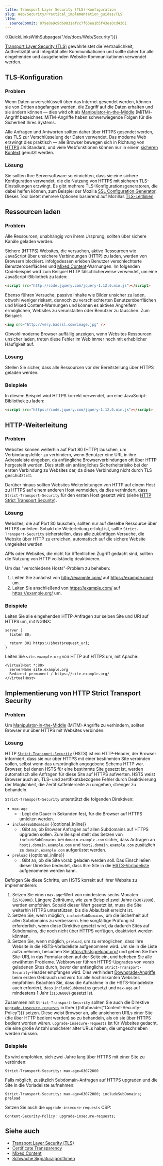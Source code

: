 ```yaml
---
title: Transport Layer Security (TLS)-Konfiguration
slug: Web/Security/Practical_implementation_guides/TLS
l10n:
  sourceCommit: 879e0a9c9d60831afcc7f66ea1b5f43ea0cd4361
---
```


{{QuickLinksWithSubpages("/de/docs/Web/Security")}}

[Transport Layer Security (TLS)](/de/docs/Glossary/TLS) gewährleistet die Vertraulichkeit, Authentizität und Integrität aller Kommunikationen und sollte daher für alle eingehenden und ausgehenden Website-Kommunikationen verwendet werden.

## TLS-Konfiguration

### Problem

Wenn Daten unverschlüsselt über das Internet gesendet werden, können sie von Dritten abgefangen werden, die Zugriff auf die Daten erhalten und sie ändern können — dies wird oft als [Manipulator-in-the-Middle](/de/docs/Glossary/MitM) (MiTM)-Angriff bezeichnet. MiTM-Angriffe haben schwerwiegende Folgen für die Sicherheit Ihres Systems.

Alle Anfragen und Antworten sollten daher über HTTPS gesendet werden, das TLS zur Verschlüsselung der Daten verwendet. Das moderne Web erzwingt dies praktisch — alle Browser bewegen sich in Richtung von [HTTPS](/de/docs/Glossary/HTTPS) als Standard, und viele Webfunktionen können nur in einem [sicheren Kontext](/de/docs/Web/Security/Secure_Contexts) genutzt werden.

### Lösung

Sie sollten Ihre Serversoftware so einrichten, dass sie eine sichere Konfiguration verwendet, die die Nutzung von HTTPS mit sicheren TLS-Einstellungen erzwingt. Es gibt mehrere TLS-Konfigurationsgeneratoren, die dabei helfen können, zum Beispiel der Mozilla [SSL Configuration Generator](https://ssl-config.mozilla.org/). Dieses Tool bietet mehrere Optionen basierend auf Mozillas [TLS-Leitlinien](https://wiki.mozilla.org/Security/Server_Side_TLS).

## Ressourcen laden

### Problem

Alle Ressourcen, unabhängig von ihrem Ursprung, sollten über sichere Kanäle geladen werden.

Sichere (HTTPS) Websites, die versuchen, aktive Ressourcen wie JavaScript über unsichere Verbindungen (HTTP) zu laden, werden von Browsern blockiert. Infolgedessen erleben Benutzer verschlechterte Benutzeroberflächen und [Mixed Content](/de/docs/Web/Security/Mixed_content)-Warnungen. Im folgenden Codebeispiel wird zum Beispiel HTTP fälschlicherweise verwendet, um eine JavaScript-Bibliothek zu laden:

```html example-bad
<script src="http://code.jquery.com/jquery-1.12.0.min.js"></script>
```

Ebenso führen Versuche, passive Inhalte wie Bilder unsicher zu laden, obwohl weniger riskant, dennoch zu verschlechterten Benutzeroberflächen und Mixed Content-Warnungen und können es aktiven Angreifern ermöglichen, Websites zu verunstalten oder Benutzer zu täuschen. Zum Beispiel:

```html example-bad
<img src="http://very.badssl.com/image.jpg" />
```

Obwohl moderne Browser auffällig anzeigen, wenn Websites Ressourcen unsicher laden, treten diese Fehler im Web immer noch mit erheblicher Häufigkeit auf.

### Lösung

Stellen Sie sicher, dass alle Ressourcen vor der Bereitstellung über HTTPS geladen werden.

### Beispiele

In diesem Beispiel wird HTTPS korrekt verwendet, um eine JavaScript-Bibliothek zu laden:

```html example-good
<script src="https://code.jquery.com/jquery-1.12.0.min.js"></script>
```

## HTTP-Weiterleitung

### Problem

Websites können weiterhin auf Port 80 (HTTP) lauschen, um Verbindungsfehler zu verhindern, wenn Benutzer eine URL in ihre Adressleiste eingeben, da anfängliche Browserverbindungen oft über HTTP hergestellt werden. Dies stellt ein anfängliches Sicherheitsrisiko bei der ersten Verbindung zu Websites dar, da diese Verbindung nicht durch TLS geschützt ist.

Darüber hinaus sollten Websites Weiterleitungen von HTTP auf einem Host zu HTTPS auf einem anderen Host vermeiden, da dies verhindert, dass `Strict-Transport-Security` für den ersten Host gesetzt wird (siehe [HTTP Strict Transport Security](#implementierung_von_http_strict_transport_security)).

### Lösung

Websites, die auf Port 80 lauschen, sollten nur auf dieselbe Ressource über HTTPS umleiten. Sobald die Weiterleitung erfolgt ist, sollte `Strict-Transport-Security` sicherstellen, dass alle zukünftigen Versuche, die Website über HTTP zu erreichen, automatisch auf die sichere Website umgeleitet werden.

APIs oder Websites, die nicht für öffentlichen Zugriff gedacht sind, sollten die Nutzung von HTTP vollständig deaktivieren.

Um das "verschiedene Hosts"-Problem zu beheben:

1. Leiten Sie zunächst von http://example.com/ auf https://example.com/ um.
2. Leiten Sie anschließend von https://example.com/ auf https://example.org/ um.

### Beispiele

Leiten Sie alle eingehenden HTTP-Anfragen zur selben Site und URI auf HTTPS um, mit NGINX:

```nginx
server {
  listen 80;

  return 301 https://$host$request_uri;
}
```

Leiten Sie `site.example.org` von HTTP auf HTTPS um, mit Apache:

```apacheconf
<VirtualHost *:80>
  ServerName site.example.org
  Redirect permanent / https://site.example.org/
</VirtualHost>
```

## Implementierung von HTTP Strict Transport Security

### Problem

Um [Manipulator-in-the-Middle](/de/docs/Glossary/MitM) (MiTM)-Angriffe zu verhindern, sollten Browser nur über HTTPS mit Websites verbinden.

### Lösung

HTTP [`Strict-Transport-Security`](/de/docs/Web/HTTP/Headers/Strict-Transport-Security) (HSTS) ist ein HTTP-Header, der Browser informiert, dass sie nur über HTTPS mit einer bestimmten Site verbinden sollen, selbst wenn das ursprünglich angegebene Schema HTTP war. Browser, bei denen HSTS für eine bestimmte Site gesetzt ist, werden automatisch alle Anfragen für diese Site auf HTTPS aufwerten. HSTS weist Browser auch an, TLS- und zertifikatsbezogene Fehler durch Deaktivierung der Möglichkeit, die Zertifikatfehlerseite zu umgehen, strenger zu behandeln.

`Strict-Transport-Security` unterstützt die folgenden Direktiven:

- `max-age`
  - : Legt die Dauer in Sekunden fest, für die Browser auf HTTPS umleiten werden.
- `includeSubDomains` {{optional_inline}}
  - : Gibt an, ob Browser Anfragen auf allen Subdomains auf HTTPS upgraden sollen. Zum Beispiel stellt das Setzen von `includeSubDomains` bei `domain.example.com` sicher, dass Anfragen an `host1.domain.example.com` und `host2.domain.example.com` zusätzlich zu `domain.example.com` aufgerüstet werden.
- `preload` {{optional_inline}}
  - : Gibt an, ob die Site vorab geladen werden soll. Das Einschließen dieser Direktive bedeutet, dass Ihre Site in die [HSTS-Vorladeliste](https://hstspreload.org/) aufgenommen werden kann.

Befolgen Sie diese Schritte, um HSTS korrekt auf Ihrer Website zu implementieren:

1. Setzen Sie einen `max-age`-Wert von mindestens sechs Monaten (`15768000`). Längere Zeiträume, wie zum Beispiel zwei Jahre (`63072000`), werden empfohlen. Sobald dieser Wert gesetzt ist, muss die Site weiterhin HTTPS unterstützen, bis die Ablaufzeit erreicht ist.
2. Setzen Sie, wenn möglich, `includeSubDomains`, um die Sicherheit auf allen Subdomains zu verbessern. Eine sorgfältige Prüfung ist erforderlich, wenn diese Direktive gesetzt wird, da dadurch Sites auf Subdomains, die noch nicht über HTTPS verfügen, deaktiviert werden könnten.
3. Setzen Sie, wenn möglich, `preload`, um zu ermöglichen, dass Ihre Website in die HSTS-Vorladeliste aufgenommen wird. Um sie in die Liste aufzunehmen, besuchen Sie https://hstspreload.org/ und geben Sie Ihre Site-URL in das Formular oben auf der Seite ein, und beheben Sie alle erwähnten Probleme. Webbrowser führen HTTPS-Upgrades von vorab geladenen Sites durch, bevor der anfängliche `Strict-Transport-Security`-Header empfangen wird. Dies verhindert [Downgrade-Angriffe](https://en.wikipedia.org/wiki/Downgrade_attack) beim ersten Gebrauch und wird für alle hochriskanten Websites empfohlen. Beachten Sie, dass die Aufnahme in die HSTS-Vorladeliste auch erfordert, dass `includeSubDomains` gesetzt und `max-age` auf mindestens 1 Jahr (`31536000`) gesetzt ist.

Zusammen mit `Strict-Transport-Security` sollten Sie auch die Direktive [`upgrade-insecure-requests`](/de/docs/Web/HTTP/Headers/Content-Security-Policy/upgrade-insecure-requests) in Ihrer {{httpheader("Content-Security-Policy")}} setzen. Diese weist Browser an, alle unsicheren URLs einer Site (die über HTTP bedient werden) so zu behandeln, als ob sie über HTTPS bedient worden wären. `upgrade-insecure-requests` ist für Websites gedacht, die eine große Anzahl unsicherer alter URLs haben, die umgeschrieben werden müssen.

### Beispiele

Es wird empfohlen, sich zwei Jahre lang über HTTPS mit einer Site zu verbinden:

```http
Strict-Transport-Security: max-age=63072000
```

Falls möglich, zusätzlich Subdomain-Anfragen auf HTTPS upgraden und die Site in die Vorladeliste aufnehmen:

```http
Strict-Transport-Security: max-age=63072000; includeSubDomains; preload
```

Setzen Sie auch die `upgrade-insecure-requests` CSP:

```http
Content-Security-Policy: upgrade-insecure-requests;
```

## Siehe auch

- [Transport Layer Security (TLS)](/de/docs/Web/Security/Transport_Layer_Security)
- [Certificate Transparency](/de/docs/Web/Security/Certificate_Transparency)
- [Mixed Content](/de/docs/Web/Security/Mixed_content)
- [Schwache Signaturalgorithmen](/de/docs/Web/Security/Weak_Signature_Algorithm)
